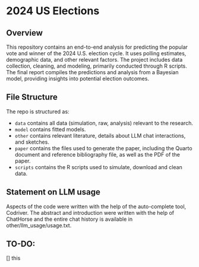 # 2024 US Elections

## Overview

This repository contains an end-to-end analysis for predicting the popular vote and winner of the 2024 U.S. election cycle. It uses polling estimates, demographic data, and other relevant factors. The project includes data collection, cleaning, and modeling, primarily conducted through R scripts. The final report compiles the predictions and analysis from a Bayesian model, providing insights into potential election outcomes.

## File Structure

The repo is structured as:

-   `data` contains all data (simulation, raw, analysis) relevant to the research.
-   `model` contains fitted models. 
-   `other` contains relevant literature, details about LLM chat interactions, and sketches.
-   `paper` contains the files used to generate the paper, including the Quarto document and reference bibliography file, as well as the PDF of the paper. 
-   `scripts` contains the R scripts used to simulate, download and clean data.


## Statement on LLM usage

Aspects of the code were written with the help of the auto-complete tool, Codriver. The abstract and introduction were written with the help of ChatHorse and the entire chat history is available in other/llm_usage/usage.txt.

## TO-DO:
[] this
